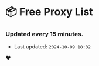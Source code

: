 # :package: Free Proxy List
### Updated every 15 minutes.

- Last updated: `2024-10-09 18:32`

:heart:
